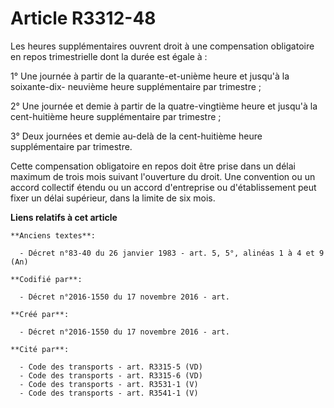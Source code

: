 # Article R3312-48

Les heures supplémentaires ouvrent droit à une compensation obligatoire en repos trimestrielle dont la durée est égale à :

1° Une journée à partir de la quarante-et-unième heure et jusqu'à la soixante-dix- neuvième heure supplémentaire par
trimestre ;

2° Une journée et demie à partir de la quatre-vingtième heure et jusqu'à la cent-huitième heure supplémentaire par
trimestre ;

3° Deux journées et demie au-delà de la cent-huitième heure supplémentaire par trimestre.

Cette compensation obligatoire en repos doit être prise dans un délai maximum de trois mois suivant l'ouverture du droit. Une
convention ou un accord collectif étendu ou un accord d'entreprise ou d'établissement peut fixer un délai supérieur, dans la
limite de six mois.

**Liens relatifs à cet article**

	**Anciens textes**:

	  - Décret n°83-40 du 26 janvier 1983 - art. 5, 5°, alinéas 1 à 4 et 9  (An)

	**Codifié par**:

	  - Décret n°2016-1550 du 17 novembre 2016 - art.

	**Créé par**:

	  - Décret n°2016-1550 du 17 novembre 2016 - art.

	**Cité par**:

	  - Code des transports - art. R3315-5 (VD)
	  - Code des transports - art. R3315-6 (VD)
	  - Code des transports - art. R3531-1 (V)
	  - Code des transports - art. R3541-1 (V)
